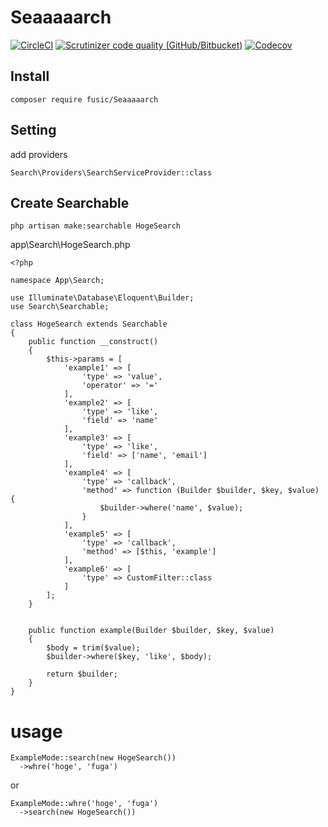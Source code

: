 # Seaaaaarch

[![CircleCI](https://img.shields.io/circleci/build/github/fusic/Seaaaaarch.svg)](https://circleci.com/gh/fusic/Seaaaaarch)
[![Scrutinizer code quality (GitHub/Bitbucket)](https://img.shields.io/scrutinizer/quality/g/fusic/Seaaaaarch.svg)](https://scrutinizer-ci.com/g/fusic/Seaaaaarch/)
[![Codecov](https://img.shields.io/codecov/c/github/fusic/Seaaaaarch.svg)](https://codecov.io/gh/fusic/Seaaaaarch)

## Install

```
composer require fusic/Seaaaaarch
```

## Setting

add providers

```
Search\Providers\SearchServiceProvider::class
```

## Create Searchable

```
php artisan make:searchable HogeSearch
```

app\Search\HogeSearch.php
```
<?php

namespace App\Search;

use Illuminate\Database\Eloquent\Builder;
use Search\Searchable;

class HogeSearch extends Searchable
{
    public function __construct()
    {
        $this->params = [
            'example1' => [
                'type' => 'value',
                'operator' => '='
            ],
            'example2' => [
                'type' => 'like',
                'field' => 'name'
            ],
            'example3' => [
                'type' => 'like',
                'field' => ['name', 'email']
            ],
            'example4' => [
                'type' => 'callback',
                'method' => function (Builder $builder, $key, $value) {
                    $builder->where('name', $value);
                }
            ],
            'example5' => [
                'type' => 'callback',
                'method' => [$this, 'example']
            ],
            'example6' => [
                'type' => CustomFilter::class
            ]
        ];
    }


    public function example(Builder $builder, $key, $value)
    {
        $body = trim($value);
        $builder->where($key, 'like', $body);
        
        return $builder;
    }
}
```

# usage

```
ExampleMode::search(new HogeSearch())
  ->whre('hoge', 'fuga')
```

or

```
ExampleMode::whre('hoge', 'fuga')
  ->search(new HogeSearch())
```
